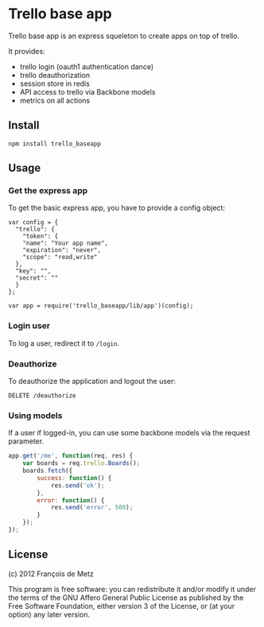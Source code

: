# Trello base app

Trello base app is an express squeleton to create apps on top of trello.

It provides:

* trello login (oauth1 authentication dance)
* trello deauthorization
* session store in redis
* API access to trello via Backbone models
* metrics on all actions

## Install

    npm install trello_baseapp

## Usage

### Get the express app

To get the basic express app, you have to provide a config object:

    var config = {
      "trello": {
        "token": {
        "name": "Your app name",
        "expiration": "never",
        "scope": "read,write"
      },
      "key": "",
      "secret": ""
      }
    };

    var app = require('trello_baseapp/lib/app')(config);

### Login user

To log a user, redirect it to `/login`.

### Deauthorize

To deauthorize the application and logout the user:

    DELETE /deauthorize

### Using models

If a user if logged-in, you can use some backbone models via the request parameter.

```javascript
app.get('/me', function(req, res) {
    var boards = req.trello.Boards();
    boards.fetch({
        success: function() {
            res.send('ok');
        },
        error: function() {
            res.send('error', 500);
        }
    });
});
```

## License

(c) 2012 François de Metz

This program is free software: you can redistribute it and/or modify
it under the terms of the GNU Affero General Public License as published by
the Free Software Foundation, either version 3 of the License, or
(at your option) any later version.
